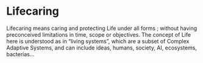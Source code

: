 # Lifecaring

Lifecaring means caring and protecting Life under all forms ; without having preconceived limitations in time, scope or objectives. The concept of Life here is understood as in “living systems”, which are a subset of Complex Adaptive Systems, and can include ideas, humans, society, AI, ecosystems, bacterias…
